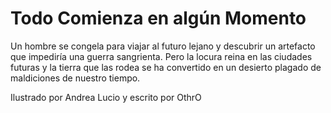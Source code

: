 Todo Comienza en algún Momento
===

Un hombre se congela para viajar al futuro lejano y descubrir un artefacto que impediría una guerra sangrienta. Pero la locura reina en las ciudades futuras y la tierra que las rodea se ha convertido en un desierto plagado de maldiciones de nuestro tiempo. 

Ilustrado por Andrea Lucio y escrito por OthrO
